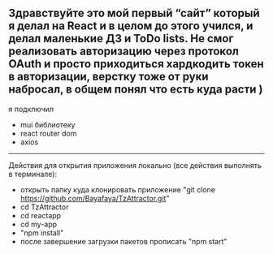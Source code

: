Здравствуйте это мой первый “сайт” который я делал на React и в целом до этого учился, и делал маленькие ДЗ и ToDo lists. Не смог реализовать авторизацию через протокол OAuth и просто приходиться хардкодить токен в авторизации, верстку тоже от руки набросал, в общем понял что есть куда расти )
---
я подключил 
* mui библиотеку 
* react router dom
* axios
---
Действия для открытия приложения локально (все действия выполнять в терминале):
* открыть папку куда клонировать приложение "git clone https://github.com/Bayafaya/TzAttractor.git"
* cd TzAttractor
* cd reactapp
* cd my-app
*  "npm install"
* после завершение загрузки пакетов прописать "npm start"
